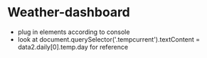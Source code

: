 # Weather-dashboard

- plug in elements according to console
- look at document.querySelector('.tempcurrent').textContent = data2.daily[0].temp.day for reference

